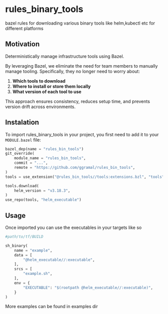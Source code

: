 # rules_binary_tools

bazel rules for downloading various binary tools like helm,kubectl etc for different platforms

## Motivation

Deterministically manage infrastructure tools using Bazel.

By leveraging Bazel, we eliminate the need for team members to manually manage tooling. Specifically, they no longer need to worry about:

1. **Which tools to download**  
2. **Where to install or store them locally**  
3. **What version of each tool to use**

This approach ensures consistency, reduces setup time, and prevents version drift across environments.


## Instalation

To import rules_binary_tools in your project, you first need to add it to your `MODULE.bazel` file:

```python
bazel_dep(name = "rules_bin_tools")
git_override(
    module_name = "rules_bin_tools",
    commit = "...",
    remote = "https://github.com/ggramal/rules_bin_tools",
)
tools = use_extension("@rules_bin_tools//tools:extensions.bzl", "tools")

tools.download(
    helm_version = "v3.18.3",
)
use_repo(tools, "helm_executable")
```

## Usage

Once imported you can use the executables in your targets like so

```python
#path/to/tf/BUILD

sh_binary(
    name = "example",
    data = [
        "@helm_executable//:executable",
    ],
    srcs = [
        "example.sh",
    ],
    env = {
        "EXECUTABLE": "$(rootpath @helm_executable//:executable)",
    }
)
```

More examples can be found in examples dir



